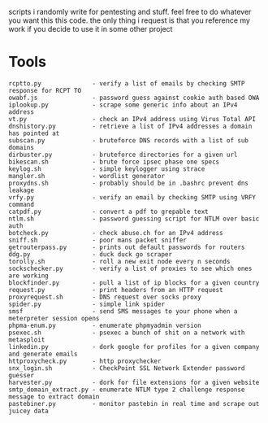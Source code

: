 scripts i randomly write for pentesting and stuff. feel free to do whatever you want this this code. the only thing i request is that you reference my work if you decide to use it in some other project
# Tools
    rcptto.py              - verify a list of emails by checking SMTP response for RCPT TO
    owabf.js               - password guess against cookie auth based OWA
    iplookup.py            - scrape some generic info about an IPv4 address
    vt.py                  - check an IPv4 address using Virus Total API
    dnshistory.py          - retrieve a list of IPv4 addresses a domain has pointed at
    subscan.py             - bruteforce DNS records with a list of sub domains
    dirbuster.py           - bruteforce directories for a given url
    bikescan.sh            - brute force ipsec phase one specs
    keylog.sh              - simple keylogger using strace
    mangler.sh             - wordlist generator
    proxydns.sh            - probably should be in .bashrc prevent dns leakage
    vrfy.py                - verify an email by checking SMTP using VRFY command
    catpdf.py              - convert a pdf to grepable text
    ntlm.sh                - password guessing script for NTLM over basic auth
    botcheck.py            - check abuse.ch for an IPv4 address
    sniff.sh               - poor mans packet sniffer
    getrouterpass.py       - prints out default passwords for routers
    ddg.py                 - duck duck go scraper
    torolly.sh             - roll a new exit node every n seconds
    sockschecker.py        - verify a list of proxies to see which ones are working
    blockfinder.py         - pull a list of ip blocks for a given country
    request.py             - print headers from an HTTP request
    proxyrequest.sh        - DNS request over socks proxy
    spider.py              - simple link spider
    smsf                   - send SMS messages to your phone when a meterpreter session opens
    phpma-enum.py          - enumerate phpmyadmin version
    psexec.sh              - psexec a bunch of shit on a network with metasploit
    linkedin.py            - dork google for profiles for a given company and generate emails
    httproxycheck.py       - http proxychecker 
    snx_login.sh           - CheckPoint SSL Network Extender password guesser
    harvester.py           - dork for file extensions for a given website
    smtp_domain_extract.py - enumerate NTLM type 2 challenge response message to extract domain
    pastebiner.py          - monitor pastebin in real time and scrape out juicey data
